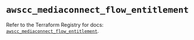 # `awscc_mediaconnect_flow_entitlement`

Refer to the Terraform Registry for docs: [`awscc_mediaconnect_flow_entitlement`](https://registry.terraform.io/providers/hashicorp/awscc/0.70.0/docs/resources/mediaconnect_flow_entitlement).
